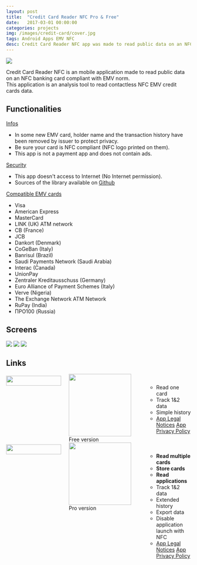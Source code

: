 ```yaml
---
layout: post
title:  "Credit Card Reader NFC Pro & Free"
date:   2017-03-01 00:00:00
categories: projects
img: /images/credit-card/cover.jpg
tags: Android Apps EMV NFC
desc: Credit Card Reader NFC app was made to read public data on an NFC banking card compliant with EMV norm.
---
```

<img class="icon-app" src="/images/credit-card/icon-pro.png"/>

Credit Card Reader NFC is an mobile application made to read public data on an NFC banking card compliant with EMV norm.<br/>
This application is an analysis tool to read contactless NFC EMV credit cards data.

## Functionalities

<u>Infos</u>

* In some new EMV card, holder name and the transaction history have been removed by issuer to protect privacy.
* Be sure your card is NFC compliant (NFC logo printed on them).
* This app is not a payment app and does not contain ads.

<u>Security</u>

* This app doesn't access to Internet (No Internet permission).
* Sources of the library available on [Github](https://github.com/devnied/EMV-NFC-Paycard-Enrollment)


<u>Compatible EMV cards</u>

* Visa
* American Express
* MasterCard
* LINK (UK) ATM network
* CB (France)
* JCB
* Dankort (Denmark)
* CoGeBan (Italy)
* Banrisul (Brazil)
* Saudi Payments Network (Saudi Arabia)
* Interac (Canada)
* UnionPay
* Zentraler Kreditausschuss (Germany)
* Euro Alliance of Payment Schemes (Italy)
* Verve (Nigeria)
* The Exchange Network ATM Network
* RuPay (India)
* ПРО100 (Russia)

## Screens

<div class="screen-container">
    <img class="screen" src="/images/credit-card/screen1.png"/>
    <img class="screen" src="/images/credit-card/screen2.png"/>
    <img class="screen" src="/images/credit-card/screen3.png"/>
</div>

## Links

<div class="app-version container-twelve">
    <div class="pricing-table package-three six columns ">
        <div class="title">
            <img style="margin-top: 5px;" src="/css/img/p_Android.png" alt="" width="150" height="27">
        </div>
        <div class="price">
            <a href="https://play.google.com/store/apps/details?id=nfc.credit.card.reader.pro2" target="_blank" class="no-icon" alt="Download free version">
                <img src="https://play.google.com/intl/en_us/badges/images/generic/en_badge_web_generic.png" alt="" width="170">
            </a>
            <span>Free version</span>
        </div>
        <ul class="package">
            <ul>
                <li>Read one card</li>
                <li>Track 1&2 data</li>
                <li>Simple history</li>
                <li>
                   <div class="app-doc">
                        <a href="/android/credit-card-reader-cgu-en.html">App Legal Notices</a>
                        <a href="/android/credit-card-reader-privacy-en.html">App Privacy Policy</a>
                    </div>
                </li>
            </ul>
        </ul>
    </div>
    <div class="pricing-table package-one six columns">
            <div class="title">
                <img style="margin-top: 5px;" src="/css/img/p_Android.png" alt="" width="150" height="27" >
            </div>
            <div class="price">
                <a href="https://play.google.com/store/apps/details?id=nfc.credit.card.reader.pro2" target="_blank" class="no-icon" alt="Download pro version">
                    <img src="https://play.google.com/intl/en_us/badges/images/generic/en_badge_web_generic.png" alt="" width="170">
                </a>
                <span>Pro version</span>
            </div>
            <ul class="package">
                <ul>
                    <li><b>Read multiple cards</b></li>
                    <li><b>Store cards</b></li>
                    <li><b>Read applications</b></li>
                    <li>Track 1&2 data</li>
                    <li>Extended history</li>
                    <li>Export data</li>
                    <li>Disable application launch with NFC</li>
                    <li>
                       <div class="app-doc">
                            <a href="/android/credit-card-reader-pro-cgu-en.html">App Legal Notices</a>
                            <a href="/android/credit-card-reader-pro-privacy-en.html">App Privacy Policy</a>
                        </div>
                    </li>
                </ul>
            </ul>
        </div>
</div>
